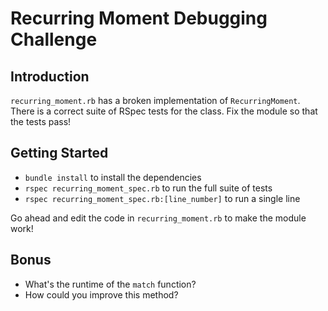 # Recurring Moment Debugging Challenge

## Introduction

 `recurring_moment.rb` has a broken implementation of `RecurringMoment`. There is a correct suite of RSpec tests for the class. Fix the module so that the tests pass!

## Getting Started

* `bundle install` to install the dependencies
* `rspec recurring_moment_spec.rb` to run the full suite of tests
* `rspec recurring_moment_spec.rb:[line_number]` to run a single line

Go ahead and edit the code in `recurring_moment.rb` to make the module work!

## Bonus

* What's the runtime of the `match` function?
* How could you improve this method?
